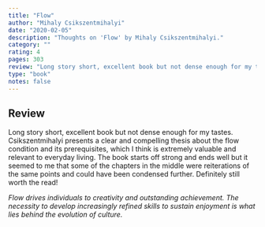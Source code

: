 ```yaml
---
title: "Flow"
author: "Mihaly Csikszentmihalyi"
date: "2020-02-05"
description: "Thoughts on 'Flow' by Mihaly Csikszentmihalyi."
category: ""
rating: 4
pages: 303
review: "Long story short, excellent book but not dense enough for my tastes. Csikszentmihalyi presents a clear and compelling thesis about the flow condition and its prerequisites, which I think is extremely valuable and relevant to everyday living. The book starts off strong and ends well but it seemed to me that some of the chapters in the middle were reiterations of the same points and could have been condensed further. Definitely still worth the read!<br/><br/><i>Flow drives individuals to creativity and outstanding achievement. The necessity to develop increasingly refined skills to sustain enjoyment is what lies behind the evolution of culture.</i>"
type: "book"
notes: false
---
```


## Review

Long story short, excellent book but not dense enough for my tastes. Csikszentmihalyi presents a clear and compelling thesis about the flow condition and its prerequisites, which I think is extremely valuable and relevant to everyday living. The book starts off strong and ends well but it seemed to me that some of the chapters in the middle were reiterations of the same points and could have been condensed further. Definitely still worth the read!

_Flow drives individuals to creativity and outstanding achievement. The necessity to develop increasingly refined skills to sustain enjoyment is what lies behind the evolution of culture._
